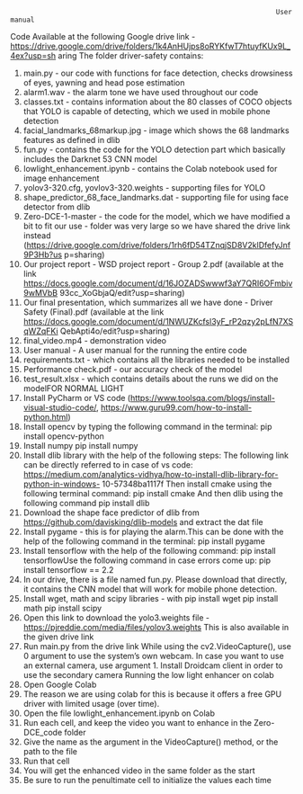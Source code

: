                                                                       User manual
Code
Available at the following Google drive link -
https://drive.google.com/drive/folders/1k4AnHUjps8oRYKfwT7htuyfKUx9L_4ex?usp=sh
aring
The folder driver-safety contains:
1. main.py - our code with functions for face detection, checks drowsiness of eyes,
yawning and head pose estimation
2. alarm1.wav - the alarm tone we have used throughout our code
3. classes.txt - contains information about the 80 classes of COCO objects that YOLO
is capable of detecting, which we used in mobile phone detection
4. facial_landmarks_68markup.jpg - image which shows the 68 landmarks features
as defined in dlib
5. fun.py - contains the code for the YOLO detection part which basically includes
the Darknet 53 CNN model
6. lowlight_enhancement.ipynb - contains the Colab notebook used for image
enhancement
7. yolov3-320.cfg, yovlov3-320.weights - supporting files for YOLO
8. shape_predictor_68_face_landmarks.dat - supporting file for using face detector
from dlib
9. Zero-DCE-1-master - the code for the model, which we have modified a bit to fit
our use - folder was very large so we have shared the drive link instead
(https://drive.google.com/drive/folders/1rh6fD54TZnqjSD8V2klDfefyJnf9P3Hb?us
p=sharing)
10. Our project report - WSD project report - Group 2.pdf (available at the link
https://docs.google.com/document/d/16JOZADSwwwf3aY7QRI6OFmbiv9wMVbB
93cc_XoGbjaQ/edit?usp=sharing)
11. Our final presentation, which summarizes all we have done - Driver Safety
(Final).pdf (available at the link
https://docs.google.com/document/d/1NWUZKcfsl3yF_rP2qzy2pLfN7XSqWZqFKi
QebApti4o/edit?usp=sharing)
12. final_video.mp4 - demonstration video
13. User manual - A user manual for the running the entire code
14. requirements.txt - which contains all the libraries needed to be installed
15. Performance check.pdf - our accuracy check of the model
16. test_result.xlsx - which contains details about the runs we did on the modelFOR NORMAL LIGHT
1. Install PyCharm or VS code
(https://www.toolsqa.com/blogs/install-visual-studio-code/,
https://www.guru99.com/how-to-install-python.html)
2. Install opencv by typing the following command in the terminal:
pip install opencv-python
3. Install numpy
pip install numpy
4. Install dlib library with the help of the following steps:
The following link can be directly referred to in case of vs code:
https://medium.com/analytics-vidhya/how-to-install-dlib-library-for-python-in-windows-
10-57348ba1117f
Then install cmake using the following terminal command:
pip install cmake
And then dlib using the following command
pip install dlib
5. Download the shape face predictor of dlib from
https://github.com/davisking/dlib-models and extract the dat file
6. Install pygame - this is for playing the alarm.This can be done with the help of the
following command in the terminal:
pip install pygame
7. Install tensorflow with the help of the following command:
pip install tensorflowUse the following command in case errors come up:
pip install tensorflow == 2.2
8. In our drive, there is a file named fun.py. Please download that directly, it
contains the CNN model that will work for mobile phone detection.
9. Install wget, math and scipy libraries - with
pip install wget
pip install math
pip install scipy
10. Open this link to download the yolo3.weights file -
https://pjreddie.com/media/files/yolov3.weights
This is also available in the given drive link
11. Run main.py from the drive link
While using the cv2.VideoCapture(), use 0 argument to use the system’s own webcam. In
case you want to use an external camera, use argument 1. Install Droidcam client in
order to use the secondary camera
Running the low light enhancer on colab
1. Open Google Colab
2. The reason we are using colab for this is because it offers a free GPU driver with
limited usage (over time).
3. Open the file lowlight_enhancement.ipynb on Colab
4. Run each cell, and keep the video you want to enhance in the Zero-DCE_code
folder
5. Give the name as the argument in the VideoCapture() method, or the path to the
file
6. Run that cell
7. You will get the enhanced video in the same folder as the start
8. Be sure to run the penultimate cell to initialize the values each time

